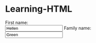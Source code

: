 # Learning-HTML
<!DOCTYPE html>
<html>
<head>
<title>Learning html form</title>
</head>
<body>
<form>
First name:<br/>
<input type="text" value="Hellen"/>
Family name:<br/>
<input type="text" value="Green"/>
</form>
</body>
</html>

